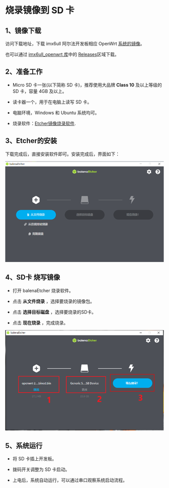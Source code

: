 # 烧录镜像到 SD 卡

## 1、镜像下载

访问下载地址，下载 imx6ull 阿尔法开发板相应 OpenWrt [系统的镜像](https://github.com/boxwoodt/imx6ull_openwrt/releases/download/v1.0/openwrt-23.05-snapshot-r0+23781-0844937947-imx-cortexa7-imx6ull-atk-emmc-squashfs-combined.bin)。

也可以通过 [imx6ull_openwrt 库](https://github.com/boxwoodt/imx6ull_openwrt)中的 [Releases](https://github.com/boxwoodt/imx6ull_openwrt/releases)区域下载。

## 2、准备工作

- Micro SD 卡一张(以下简称 SD 卡)，推荐使用大品牌 **Class 10** 及以上等级的 SD 卡，容量 4GB 及以上。

- 读卡器一个，用于在电脑上读写 SD 卡。

- 电脑环境，Windows 和 Ubuntu 系统均可。

- 烧录软件：[Etcher镜像烧录软件](https://etcher.balena.io/#download-etcher).

## 3、Etcher的安装

下载完成后，直接安装软件即可。安装完成后，界面如下：

![](https://github.com/boxwoodt/imx6ull_openwrt/blob/imx6ull_openwrt/doc/img/balenaEtcher.png?raw=true)

## 4、SD卡 烧写镜像

- 打开 balenaEtcher 烧录软件。

- 点击 **从文件烧录** ，选择要烧录的镜像包。

- 点击 **选择目标磁盘** ，选择要烧录的SD卡。

- 点击 **现在烧录** ，完成烧录。

![](https://github.com/boxwoodt/imx6ull_openwrt/raw/imx6ull_openwrt/doc/img/firmware_burn.png)

## 5、系统运行

- 将 SD 卡插上开发板。

- 拨码开关调整为 SD 卡启动。

- 上电后，系统自动运行，可以通过串口观察系统启动流程。

